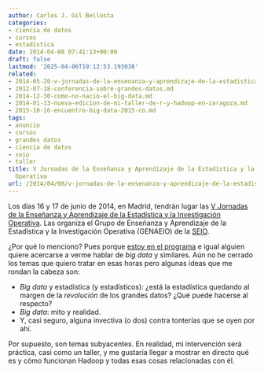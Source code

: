 ```yaml
---
author: Carlos J. Gil Bellosta
categories:
- ciencia de datos
- cursos
- estadística
date: 2014-04-08 07:41:13+00:00
draft: false
lastmod: '2025-04-06T19:12:53.193038'
related:
- 2014-05-20-v-jornadas-de-la-ensenanza-y-aprendizaje-de-la-estadistica-y-la-investigacion-operativa-2.md
- 2012-07-18-conferencia-sobre-grandes-datos.md
- 2014-12-30-como-no-nacio-el-big-data.md
- 2014-01-13-nueva-edicion-de-mi-taller-de-r-y-hadoop-en-zaragoza.md
- 2015-10-16-encuentro-big-data-2015-co.md
tags:
- anuncio
- cursos
- grandes datos
- ciencia de datos
- seio
- taller
title: V Jornadas de la Enseñanza y Aprendizaje de la Estadística y la Investigación
  Operativa
url: /2014/04/08/v-jornadas-de-la-ensenanza-y-aprendizaje-de-la-estadistica-y-la-investigacion-operativa/
---
```


Los días 16 y 17 de junio de 2014, en Madrid, tendrán lugar las [V Jornadas de la Enseñanza y Aprendizaje de la Estadística y la Investigación Operativa](http://www.defensa.gob.es/genaeio2014/index.html). Las organiza el Grupo de Enseñanza y Aprendizaje de la Estadística y la Investigación Operativa (GENAEIO) de la [SEIO](http://www.seio.es).

¿Por qué lo menciono? Pues porque [estoy en el programa](http://www.defensa.gob.es/genaeio2014/html/programa.html) e igual alguien quiere acercarse a verme hablar de _big data_ y similares. Aún no he cerrado los temas que quiero tratar en esas horas pero algunas ideas que me rondan la cabeza son:

* _Big data_ y estadística (y estadísticos): ¿está la estadística quedando al margen de la _revolución_ de los grandes datos? ¿Qué puede hacerse al respecto?
* _Big data_: mito y realidad.
* Y, casi seguro, alguna invectiva (o dos) contra tonterías que se oyen por ahí.

Por supuesto, son temas subyacentes. En realidad, mi intervención será práctica, casi como un taller, y me gustaría llegar a mostrar en directo qué es y cómo funcionan Hadoop y todas esas cosas relacionadas con él.
